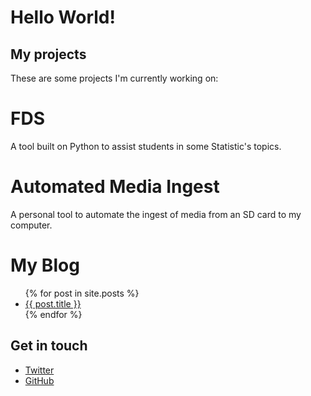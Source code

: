 # Hello World!
## My projects
These are some projects I'm currently working on:

# FDS
A tool built on Python to assist students in some Statistic's topics.

# Automated Media Ingest
A personal tool to automate the ingest of media from an SD card to my computer.

# My Blog
<ul>
    {% for post in site.posts %}
        <li><a href="{{ post.url }}">{{ post.title }}</a></li>
    {% endfor %}
</ul>

## Get in touch
<ul>
    <li><a href="https://twitter.com{{ site.twitter_username }}">Twitter</a> </li>
    <li><a href="https://twitter.com{{ site.github_username }}">GitHub</a> </li>
</ul>

